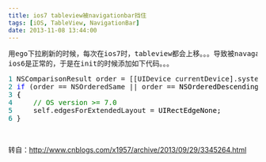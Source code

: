 ```yaml
---
title: ios7 tableview被navigationbar挡住
tags: [iOS, TableView, NavigationBar]
date: 2013-11-08 13:44:00
---
```


<pre class="lang-c prettyprint prettyprinted"><span>用ego下拉刷新的时候，每次在ios7时，tableview都会上移。。。导致被navagationbar挡住。
ios6是正常的，于是在init的时候添加如下代码。。。</span></pre>
<div class="cnblogs_code">
<pre><span style="color: #008080;">1</span> NSComparisonResult order = [[UIDevice currentDevice].systemVersion compare: <span style="color: #800000;">@"</span><span style="color: #800000;">7.0</span><span style="color: #800000;">"</span><span style="color: #000000;"> options: NSNumericSearch];
</span><span style="color: #008080;">2</span> <span style="color: #0000ff;">if</span> (order == NSOrderedSame || order ==<span style="color: #000000;"> NSOrderedDescending)
</span><span style="color: #008080;">3</span> <span style="color: #000000;">{
</span><span style="color: #008080;">4</span>     <span style="color: #008000;">//</span><span style="color: #008000;"> OS version &gt;= 7.0</span>
<span style="color: #008080;">5</span>     self.edgesForExtendedLayout =<span style="color: #000000;"> UIRectEdgeNone;
</span><span style="color: #008080;">6</span> }</pre>
</div>

&nbsp;

转自：http://www.cnblogs.com/x1957/archive/2013/09/29/3345264.html

